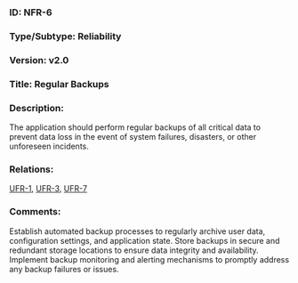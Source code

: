 ### ID: NFR-6
 
### Type/Subtype: Reliability

### Version: v2.0
 
### Title: Regular Backups 
  
### Description: 
The application should perform regular backups of all critical data to prevent data loss in the event of system failures, disasters, or other unforeseen incidents.

### Relations: 
[UFR-1](https://github.com/carmensat/RECIPE-ROULETTE/blob/main/REQUIREMENTS/UFR-1.md), 
[UFR-3](https://github.com/carmensat/RECIPE-ROULETTE/blob/main/REQUIREMENTS/UFR-3.md),
[UFR-7](https://github.com/carmensat/RECIPE-ROULETTE/blob/main/REQUIREMENTS/UFR-7.md)

### Comments: 
Establish automated backup processes to regularly archive user data, configuration settings, and application state. Store backups in secure and redundant storage locations to ensure data integrity and availability. Implement backup monitoring and alerting mechanisms to promptly address any backup failures or issues.
